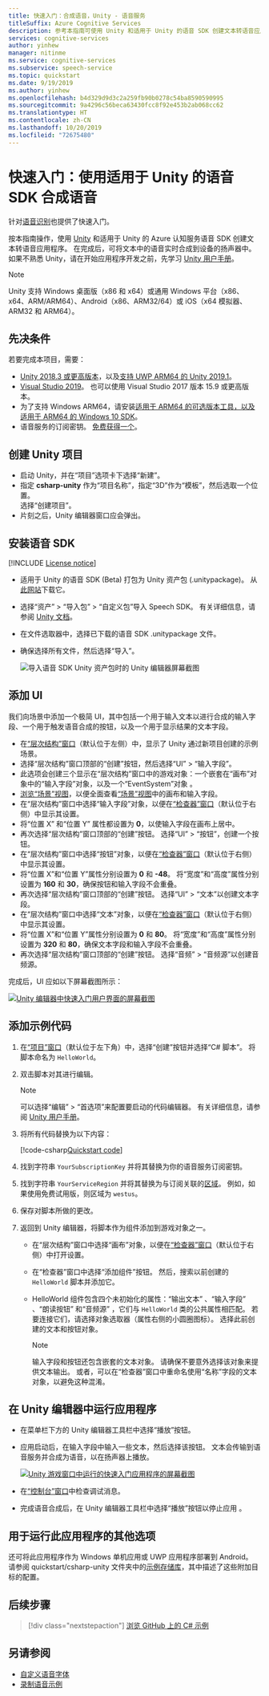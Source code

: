 ```yaml
---
title: 快速入门：合成语音，Unity - 语音服务
titleSuffix: Azure Cognitive Services
description: 参考本指南可使用 Unity 和适用于 Unity 的语音 SDK 创建文本转语音应用程序。 在完成后，可将文本中的语音实时合成到设备的扬声器中。
services: cognitive-services
author: yinhew
manager: nitinme
ms.service: cognitive-services
ms.subservice: speech-service
ms.topic: quickstart
ms.date: 9/19/2019
ms.author: yinhew
ms.openlocfilehash: b4d329d9d3c2a259fb90b0278c54ba8590590995
ms.sourcegitcommit: 9a4296c56beca63430fcc8f92e453b2ab068cc62
ms.translationtype: HT
ms.contentlocale: zh-CN
ms.lasthandoff: 10/20/2019
ms.locfileid: "72675480"
---
```

# <a name="quickstart-synthesize-speech-with-the-speech-sdk-for-unity"></a>快速入门：使用适用于 Unity 的语音 SDK 合成语音

针对[语音识别](quickstart-csharp-unity.md)也提供了快速入门。

按本指南操作，使用 [Unity](https://unity3d.com/) 和适用于 Unity 的 Azure 认知服务语音 SDK 创建文本转语音应用程序。
在完成后，可将文本中的语音实时合成到设备的扬声器中。
如果不熟悉 Unity，请在开始应用程序开发之前，先学习 [Unity 用户手册](https://docs.unity3d.com/Manual/UnityManual.html)。

> [!NOTE]
> Unity 支持 Windows 桌面版（x86 和 x64）或通用 Windows 平台（x86、x64、ARM/ARM64）、Android（x86、ARM32/64）或 iOS（x64 模拟器、ARM32 和 ARM64）。

## <a name="prerequisites"></a>先决条件

若要完成本项目，需要：

* [Unity 2018.3 或更高版本](https://store.unity.com/)，以及[支持 UWP ARM64 的 Unity 2019.1](https://blogs.unity3d.com/2019/04/16/introducing-unity-2019-1/#universal)。
* [Visual Studio 2019](https://visualstudio.microsoft.com/downloads/)。 也可以使用 Visual Studio 2017 版本 15.9 或更高版本。
* 为了支持 Windows ARM64，请安装[适用于 ARM64 的可选版本工具，以及适用于 ARM64 的 Windows 10 SDK](https://blogs.windows.com/buildingapps/2018/11/15/official-support-for-windows-10-on-arm-development/)。
* 语音服务的订阅密钥。 [免费获得一个](get-started.md)。

## <a name="create-a-unity-project"></a>创建 Unity 项目

* 启动 Unity，并在“项目”选项卡下选择“新建”。  
* 指定 **csharp-unity** 作为“项目名称”，指定“3D”作为“模板”，然后选取一个位置。   
  选择“创建项目”。 
* 片刻之后，Unity 编辑器窗口应会弹出。

## <a name="install-the-speech-sdk"></a>安装语音 SDK

[!INCLUDE [License notice](../../../includes/cognitive-services-speech-service-license-notice.md)]

* 适用于 Unity 的语音 SDK (Beta) 打包为 Unity 资产包 (.unitypackage)。 从[此网站](https://aka.ms/csspeech/unitypackage)下载它。
* 选择“资产” > “导入包” > “自定义包”导入 Speech SDK。    有关详细信息，请参阅 [Unity 文档](https://docs.unity3d.com/Manual/AssetPackages.html)。
* 在文件选取器中，选择已下载的语音 SDK .unitypackage 文件。
* 确保选择所有文件，然后选择“导入”。 

  ![导入语音 SDK Unity 资产包时的 Unity 编辑器屏幕截图](media/sdk/qs-csharp-unity-01-import.png)

## <a name="add-a-ui"></a>添加 UI

我们向场景中添加一个极简 UI，其中包括一个用于输入文本以进行合成的输入字段、一个用于触发语音合成的按钮，以及一个用于显示结果的文本字段。

* 在[“层次结构”窗口](https://docs.unity3d.com/Manual/Hierarchy.html)（默认位于左侧）中，显示了 Unity 通过新项目创建的示例场景。
* 选择“层次结构”窗口顶部的“创建”按钮，然后选择“UI” > “输入字段”。    
* 此选项会创建三个显示在“层次结构”窗口中的游戏对象：一个嵌套在“画布”对象中的“输入字段”对象，以及一个“EventSystem”对象    。 
* [浏览“场景”视图](https://docs.unity3d.com/Manual/SceneViewNavigation.html)，以便全面查看[“场景”视图](https://docs.unity3d.com/Manual/UsingTheSceneView.html)中的画布和输入字段。
* 在“层次结构”窗口中选择“输入字段”对象，以便在[“检查器”窗口](https://docs.unity3d.com/Manual/UsingTheInspector.html)（默认位于右侧）中显示其设置。  
* 将“位置 X”  和“位置 Y”  属性都设置为 **0**，以使输入字段在画布上居中。
* 再次选择“层次结构”窗口顶部的“创建”按钮。   选择“UI” > “按钮”，创建一个按钮。  
* 在“层次结构”窗口中选择“按钮”对象，以便在[“检查器”窗口](https://docs.unity3d.com/Manual/UsingTheInspector.html)（默认位于右侧）中显示其设置。  
* 将“位置 X”和“位置 Y”属性分别设置为 **0** 和 **-48**。   将“宽度”和“高度”属性分别设置为 **160** 和 **30**，确保按钮和输入字段不会重叠。  
* 再次选择“层次结构”窗口顶部的“创建”按钮。   选择“UI” > “文本”以创建文本字段。  
* 在“层次结构”窗口中选择“文本”对象，以便在[“检查器”窗口](https://docs.unity3d.com/Manual/UsingTheInspector.html)（默认位于右侧）中显示其设置。  
* 将“位置 X”和“位置 Y”属性分别设置为 **0** 和 **80**。   将“宽度”和“高度”属性分别设置为 **320** 和 **80**，确保文本字段和输入字段不会重叠。  
* 再次选择“层次结构”窗口顶部的“创建”按钮。   选择“音频” > “音频源”以创建音频源。  

完成后，UI 应如以下屏幕截图所示：

[![Unity 编辑器中快速入门用户界面的屏幕截图](media/sdk/qs-tts-csharp-unity-ui-inline.png)](media/sdk/qs-tts-csharp-unity-ui-expanded.png#lightbox)

## <a name="add-the-sample-code"></a>添加示例代码

1. 在[“项目”窗口](https://docs.unity3d.com/Manual/ProjectView.html)（默认位于左下角）中，选择“创建”按钮并选择“C# 脚本”。   将脚本命名为 `HelloWorld`。

1. 双击脚本对其进行编辑。

   > [!NOTE]
   > 可以选择“编辑” > “首选项”来配置要启动的代码编辑器。   有关详细信息，请参阅 [Unity 用户手册](https://docs.unity3d.com/Manual/Preferences.html)。

1. 将所有代码替换为以下内容：

   [!code-csharp[Quickstart code](~/samples-cognitive-services-speech-sdk/quickstart/text-to-speech/csharp-unity/Assets/Scripts/HelloWorld.cs#code)]

1. 找到字符串 `YourSubscriptionKey` 并将其替换为你的语音服务订阅密钥。

1. 找到字符串 `YourServiceRegion` 并将其替换为与订阅关联的[区域](regions.md)。 例如，如果使用免费试用版，则区域为 `westus`。

1. 保存对脚本所做的更改。

1. 返回到 Unity 编辑器，将脚本作为组件添加到游戏对象之一。

   * 在“层次结构”窗口中选择“画布”对象，以便在[“检查器”窗口](https://docs.unity3d.com/Manual/UsingTheInspector.html)（默认位于右侧）中打开设置。  
   * 在“检查器”窗口中选择“添加组件”按钮。   然后，搜索以前创建的 `HelloWorld` 脚本并添加它。
   * HelloWorld 组件包含四个未初始化的属性：“输出文本”  、“输入字段”  、“朗读按钮”  和“音频源”  ，它们与 `HelloWorld` 类的公共属性相匹配。
     若要连接它们，请选择对象选取器（属性右侧的小圆圈图标）。 选择此前创建的文本和按钮对象。

     > [!NOTE]
     > 输入字段和按钮还包含嵌套的文本对象。 请确保不要意外选择该对象来提供文本输出。 或者，可以在“检查器”窗口中重命名使用“名称”字段的文本对象，以避免这种混淆。  

## <a name="run-the-application-in-the-unity-editor"></a>在 Unity 编辑器中运行应用程序

* 在菜单栏下方的 Unity 编辑器工具栏中选择“播放”按钮。 
* 应用启动后，在输入字段中输入一些文本，然后选择该按钮。 文本会传输到语音服务并合成为语音，以在扬声器上播放。

  [![Unity 游戏窗口中运行的快速入门应用程序的屏幕截图](media/sdk/qs-tts-csharp-unity-output-inline.png)](media/sdk/qs-tts-csharp-unity-output-expanded.png#lightbox)

* 在[“控制台”窗口](https://docs.unity3d.com/Manual/Console.html)中检查调试消息。
* 完成语音合成后，在 Unity 编辑器工具栏中选择“播放”按钮以停止应用  。

## <a name="additional-options-to-run-this-application"></a>用于运行此应用程序的其他选项

还可将此应用程序作为 Windows 单机应用或 UWP 应用程序部署到 Android。
请参阅 quickstart/csharp-unity 文件夹中的[示例存储库](https://aka.ms/csspeech/samples)，其中描述了这些附加目标的配置。

## <a name="next-steps"></a>后续步骤

> [!div class="nextstepaction"]
> [浏览 GitHub 上的 C# 示例](https://aka.ms/csspeech/samples)

## <a name="see-also"></a>另请参阅

- [自定义语音字体](how-to-customize-voice-font.md)
- [录制语音示例](record-custom-voice-samples.md)
